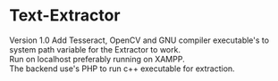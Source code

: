 # Text-Extractor
Version 1.0
Add Tesseract, OpenCV and GNU compiler executable's to system path variable for the Extractor to work.<br/>
Run on localhost preferably running on XAMPP.<br/>
The backend use's PHP to run c++ executable for extraction.<br/>
